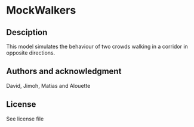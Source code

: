# MockWalkers

## Desciption

This model simulates the behaviour of two crowds walking in a corridor in opposite directions.

## Authors and acknowledgment

David, Jimoh, Matias and Alouette

## License

See license file